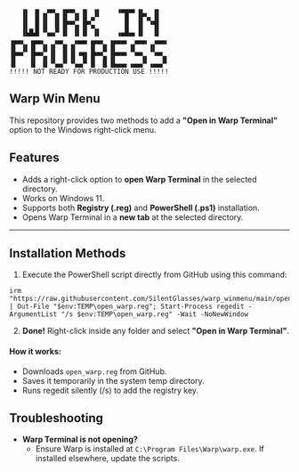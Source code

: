 ```
   ▗▖ ▗▖ ▗▄▖ ▗▄▄▖ ▗▖ ▗▖    ▗▄▄▄▖▗▖  ▗▖     
   ▐▌ ▐▌▐▌ ▐▌▐▌ ▐▌▐▌▗▞▘      █  ▐▛▚▖▐▌     
   ▐▌ ▐▌▐▌ ▐▌▐▛▀▚▖▐▛▚▖       █  ▐▌ ▝▜▌     
   ▐▙█▟▌▝▚▄▞▘▐▌ ▐▌▐▌ ▐▌    ▗▄█▄▖▐▌  ▐▌     
▗▄▄▖ ▗▄▄▖  ▗▄▖  ▗▄▄▖▗▄▄▖ ▗▄▄▄▖ ▗▄▄▖ ▗▄▄▖
▐▌ ▐▌▐▌ ▐▌▐▌ ▐▌▐▌   ▐▌ ▐▌▐▌   ▐▌   ▐▌   
▐▛▀▘ ▐▛▀▚▖▐▌ ▐▌▐▌▝▜▌▐▛▀▚▖▐▛▀▀▘ ▝▀▚▖ ▝▀▚▖
▐▌   ▐▌ ▐▌▝▚▄▞▘▝▚▄▞▘▐▌ ▐▌▐▙▄▄▖▗▄▄▞▘▗▄▄▞▘
!!!!! NOT READY FOR PRODUCTION USE !!!!!
```

## Warp Win Menu

This repository provides two methods to add a **"Open in Warp Terminal"** option to the Windows right-click menu.

## Features

- Adds a right-click option to **open Warp Terminal** in the selected directory.
- Works on Windows 11.
- Supports both **Registry (.reg)** and **PowerShell (.ps1)** installation.
- Opens Warp Terminal in a **new tab** at the selected directory.

---

## Installation Methods

1. Execute the PowerShell script directly from GitHub using this command:
```
irm "https://raw.githubusercontent.com/SilentGlasses/warp_winmenu/main/open_warp.reg" | Out-File "$env:TEMP\open_warp.reg"; Start-Process regedit -ArgumentList "/s $env:TEMP\open_warp.reg" -Wait -NoNewWindow
```
2. **Done!** Right-click inside any folder and select **"Open in Warp Terminal"**.

#### How it works:

- Downloads `open_warp.reg` from GitHub.
- Saves it temporarily in the system temp directory.
- Runs regedit silently (/s) to add the registry key.

## Troubleshooting

- **Warp Terminal is not opening?**
    - Ensure Warp is installed at `C:\Program Files\Warp\warp.exe`. If installed elsewhere, update the scripts.
